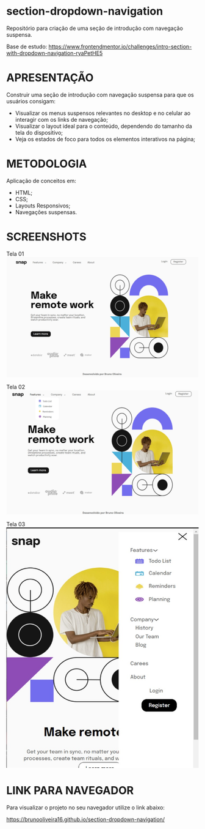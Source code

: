 # section-dropdown-navigation
Repositório para criação de uma seção de introdução com navegação suspensa.

Base de estudo: https://www.frontendmentor.io/challenges/intro-section-with-dropdown-navigation-ryaPetHE5

# APRESENTAÇÃO

Construir uma seção de introdução com navegação suspensa para que os usuários consigam:

- Visualizar os menus suspensos relevantes no desktop e no celular ao interagir com os links de navegação;
- Visualizar o layout ideal para o conteúdo, dependendo do tamanho da tela do dispositivo;
- Veja os estados de foco para todos os elementos interativos na página;

# METODOLOGIA

Aplicação de conceitos em:

- HTML;
- CSS;
- Layouts Responsivos;
- Navegações suspensas.

# SCREENSHOTS

Tela 01
![Screenshot](./screenshot/screenshot.jpg)

Tela 02
![Screenshot](./screenshot/screenshot01.jpg)

Tela 03
![Screenshot](./screenshot/screenshot02.jpg)

# LINK PARA NAVEGADOR
Para visualizar o projeto no seu navegador utilize o link abaixo:

https://brunooliveira16.github.io/section-dropdown-navigation/